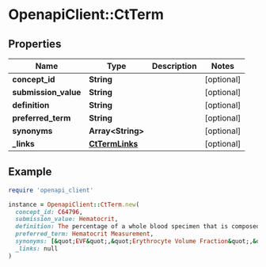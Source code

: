 # OpenapiClient::CtTerm

## Properties

| Name | Type | Description | Notes |
| ---- | ---- | ----------- | ----- |
| **concept_id** | **String** |  | [optional] |
| **submission_value** | **String** |  | [optional] |
| **definition** | **String** |  | [optional] |
| **preferred_term** | **String** |  | [optional] |
| **synonyms** | **Array&lt;String&gt;** |  | [optional] |
| **_links** | [**CtTermLinks**](CtTermLinks.md) |  | [optional] |

## Example

```ruby
require 'openapi_client'

instance = OpenapiClient::CtTerm.new(
  concept_id: C64796,
  submission_value: Hematocrit,
  definition: The percentage of a whole blood specimen that is composed of red blood cells (erythrocytes).,
  preferred_term: Hematocrit Measurement,
  synonyms: [&quot;EVF&quot;,&quot;Erythrocyte Volume Fraction&quot;,&quot;Hematocrit&quot;,&quot;PCV&quot;,&quot;Packed Cell Volume&quot;],
  _links: null
)
```

